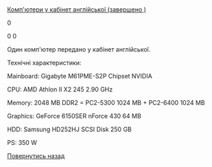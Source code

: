 ## 
[Комп&#39;ютери у кабінет англійської (завершено )](/info/for-grads/компютери-у-кабінет-англійської/)

0

0
0

Один комп'ютер передано у кабінет англійської.

Технічні характеристики:

Mainboard: Gigabyte M61PME-S2P Chipset NVIDIA

CPU: AMD Athlon II X2 245 2.90 GHz

Memory: 2048 MB DDR2 = PC2-5300 1024 MB + PC2-6400 1024 MB

Graphics: GeForce 6150SER nForce 430 64 MB

HDD: Samsung HD252HJ SCSI Disk 250 GB

PS: 350 W

<!-- <form action="/%D0%B4%D0%BB%D1%8F-%D0%B2%D0%B8%D0%BF%D1%83%D1%81%D0%BA%D0%BD%D0%B8%D0%BA%D1%96%D0%B2/%D0%BA%D0%BE%D0%BC%D0%BF%D1%8E%D1%82%D0%B5%D1%80%D0%B8-%D1%83-%D0%BA%D0%B0%D0%B1%D1%96%D0%BD%D0%B5%D1%82-%D0%B0%D0%BD%D0%B3%D0%BB%D1%96%D0%B9%D1%81%D1%8C%D0%BA%D0%BE%D1%97" class="donateform" enctype="multipart/form-data" method="post"><input id="Email" name="Email" placeholder="email@domain.com" type="email" value="" /><input id="Name" name="Name" placeholder="Вася Пупкін" type="text" value="" /><input type="number" id="Amount" name="Amount" placeholder="100 UAH" />
<input type="hidden" id="ProjectId" name="ProjectId" value="1188" />
<input type="hidden" id="Subscribe" name="Subscribe" value="fasle" />
<input type="submit" value="Зробити внесок" />
<input name='ufprt' type='hidden' value='E133759336DD3748A248FDB1EE1237F18D949039E48A8E9A08C5A5D673EF6C7059A05918526C423233A6D404AEB2BFC4693274294B4593AC10BAABA5248774EFB36FBF12BDE53A300E1A304B675972C1267D6BE9DA6F0C21D0F438CC931843E156B2D4953AA646B4C69526D0B7A0035716775EE4F8EFC2DA1DA3A69B54FBC8CBD6FEB93655CD89F77FB31A5E7EAE3073' /></form> -->

[Повернутись назад](/info/for-grads/)
